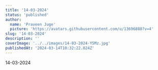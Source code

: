 ```yaml
---
title: '14-03-2024'
status: 'published'
author:
  name: 'Praveen Juge'
  picture: 'https://avatars.githubusercontent.com/u/13696888?v=4'
slug: '14-03-2024'
description: ''
coverImage: '../../images/14-03-2024-Y5Mz.jpg'
publishedAt: '2024-03-14T10:32:22.824Z'
---
```


14-03-2024